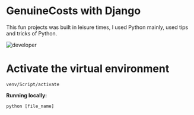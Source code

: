 # GenuineCosts with Django
This fun projects was built in leisure times, I used Python mainly, used tips and tricks of Python.


![developer](https://img.shields.io/badge/Developed%20By%20%3A-Inzamamul%20Haque%20Ashique-red)


# Activate the virtual environment

```terminal [for Windows]
venv/Script/activate
```

**Running locally:**

```terminal
python [file_name]
```
